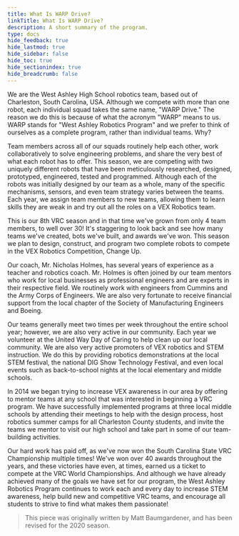 ```yaml
---
title: What Is WARP Drive?
linkTitle: What Is WARP Drive?
description: A short summary of the program. 
type: docs
hide_feedback: true
hide_lastmod: true
hide_sidebar: false
hide_toc: true
hide_sectionindex: true
hide_breadcrumb: false
---
```


We are the West Ashley High School robotics team, based out of Charleston, South Carolina, USA. Although we compete with more than one robot, each individual squad takes the same name, "WARP Drive." The reason we do this is because of what the acronym "WARP" means to us. WARP stands for "West Ashley Robotics Program" and we prefer to think of ourselves as a complete program, rather than individual teams. Why?

Team members across all of our squads routinely help each other, work collaboratively to solve engineering problems, and share the very best of what each robot has to offer. This season, we are competing with two uniquely different robots that have been meticulously researched, designed, prototyped, engineered, tested and programmed. Although each of the robots was initially designed by our team as a whole, many of the specific mechanisms, sensors, and even team strategy varies between the teams. Each year, we assign team members to new teams, allowing them to learn skills they are weak in and try out all the roles on a VEX Robotics team.

This is our 8th VRC season and in that time we've grown from only 4 team members, to well over 30! It's staggering to look back and see how many teams we've created, bots we've built, and awards we've won. This season we plan to design, construct, and program two complete robots to compete in the VEX Robotics Competition, Change Up.

Our coach, Mr. Nicholas Holmes, has several years of experience as a teacher and robotics coach. Mr. Holmes is often joined by our team mentors who work for local businesses as professional engineers and are experts in their respective field. We routinely work with engineers from Cummins and the Army Corps of Engineers. We are also very fortunate to receive financial support from the local chapter of the Society of Manufacturing Engineers and Boeing.

Our teams generally meet two times per week throughout the entire school year; however, we are also very active in our community. Each year we volunteer at the United Way Day of Caring to help clean up our local community. We are also very active promoters of VEX robotics and STEM instruction. We do this by providing robotics demonstrations at the local STEM festival, the national DIG Show Technology Festival, and even local events such as back-to-school nights at the local elementary and middle schools.

In 2014 we began trying to increase VEX awareness in our area by offering to mentor teams at any school that was interested in beginning a VRC program. We have successfully implemented programs at three local middle schools by attending their meetings to help with the design process, host robotics summer camps for all Charleston County students, and invite the teams we mentor to visit our high school and take part in some of our team-building activities.

Our hard work has paid off, as we've now won the South Carolina State VRC Championship multiple times! We've won over 40 awards throughout the years, and these victories have even, at times, earned us a ticket to compete at the VRC World Championships. And although we have already achieved many of the goals we have set for our program, the West Ashley Robotics Program continues to work each and every day to increase STEM awareness, help build new and competitive VRC teams, and encourage all students to strive to find what makes them passionate!

> This piece was originally written by Matt Baumgardener, and has been revised for the 2020 season.